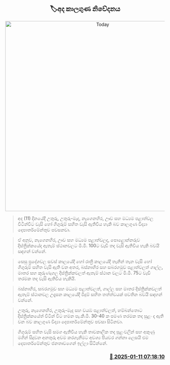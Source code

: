 <p align='center'><b><h2 align='center' title='Today's weather forecast'>🏷අද කාලගුණ නිවේදනය</h2></b></p>
<p align='center'><img src='https://helakuru.sgp1.cdn.digitaloceanspaces.com/esana/images/lib/weather-thumb-new-1[1].jpg' width='600' alt='Today's weather forecast'></p>

> අද (11) දිනයේදී උතුරු, උතුරු-මැද, නැගෙනහිර, ඌව සහ මධ්‍යම පළාත්වල විටින්විට වැසි හෝ ගිගුරුම් සහිත වැසි ඇතිවිය හැකි බව කාලගුණ විද්‍යා දෙපාර්තමේන්තුව පවසනවා.

> ඒ අනුව, නැගෙනහිර, ඌව සහ මධ්‍යම පළාත්වලද, පොළොන්නරුව දිස්ත්‍රික්කයේද ඇතැම් ස්ථානවලට මි.මී. 100ට වැඩි තද වැසි ඇතිවිය හැකි බවයි සඳහන් වන්නේ.

> සෙසු ප්‍රදේශවල සවස් කාලයේදී හෝ රාත්‍රී කාලයේදී තැනින් තැන වැසි හෝ ගිගුරුම් සහිත වැසි ඇති වන අතර, බස්නාහිර සහ සබරගමුව පළාත්වලත් ගාල්ල, මාතර සහ කුරුණෑගල දිස්ත්‍රික්කවලත් ඇතැම් ස්ථාන වලට මි.මී. 75ට වැඩි තරමක තද වැසි ඇතිවිය හැකියි.

> බස්නාහිර, සබරගමුව සහ මධ්‍යම පළාත්වලත්, ගාල්ල සහ මාතර දිස්ත්‍රික්කවලත් ඇතැම් ස්ථානවල උදෑසන කාලයේදී මීදුම් සහිත තත්ත්වයක් පවතින බවයි සඳහන් වන්නේ.

> උතුරු, නැගෙනහිර, උතුරු-මැද සහ වයඹ පළාත්වලත්, හම්බන්තොට දිස්ත්‍රික්කයේත් විටින් විට හමන පැ.කි.මී. 30-40 ක පමණ තරමක තද සුළං ද ඇති වන බව කාලගුණ විද්‍යා දෙපාර්තමේන්තුව පවසා සිටිනවා.

> ගිගුරුම් සහිත වැසි සමග ඇතිවිය හැකි තාවකාලික තද සුළංවලින් සහ අකුණු මගින් සිදුවන අනතුරු අවම කරගැනීමට අවශ්‍ය පියවර ගන්නා ලෙසයි එම දෙපාර්තමේන්තුව ජනතාවගෙන් ඉල්ලා සිටින්නේ.



<h3 align='right'><a href='https://www.helakuru.lk/esana/p/106515/'>📅 2025-01-11 07:18:10</a></h3>
